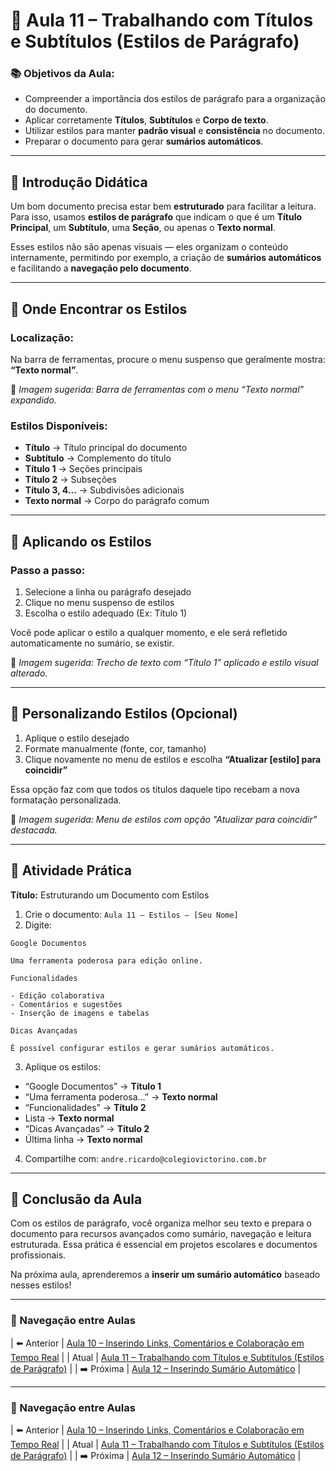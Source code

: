 # 🧩 Aula 11 – Trabalhando com Títulos e Subtítulos (Estilos de Parágrafo)

### 📚 Objetivos da Aula:
- Compreender a importância dos estilos de parágrafo para a organização do documento.
- Aplicar corretamente **Títulos**, **Subtítulos** e **Corpo de texto**.
- Utilizar estilos para manter **padrão visual** e **consistência** no documento.
- Preparar o documento para gerar **sumários automáticos**.

---

## 🧠 Introdução Didática

Um bom documento precisa estar bem **estruturado** para facilitar a leitura. Para isso, usamos **estilos de parágrafo** que indicam o que é um **Título Principal**, um **Subtítulo**, uma **Seção**, ou apenas o **Texto normal**.

Esses estilos não são apenas visuais — eles organizam o conteúdo internamente, permitindo por exemplo, a criação de **sumários automáticos** e facilitando a **navegação pelo documento**.

---

## 📝 Onde Encontrar os Estilos

### Localização:
Na barra de ferramentas, procure o menu suspenso que geralmente mostra: **“Texto normal”**.

📸 *Imagem sugerida: Barra de ferramentas com o menu “Texto normal” expandido.*

### Estilos Disponíveis:
- **Título** → Título principal do documento
- **Subtítulo** → Complemento do título
- **Título 1** → Seções principais
- **Título 2** → Subseções
- **Título 3, 4...** → Subdivisões adicionais
- **Texto normal** → Corpo do parágrafo comum

---

## 📏 Aplicando os Estilos

### Passo a passo:
1. Selecione a linha ou parágrafo desejado
2. Clique no menu suspenso de estilos
3. Escolha o estilo adequado (Ex: Título 1)

Você pode aplicar o estilo a qualquer momento, e ele será refletido automaticamente no sumário, se existir.

📸 *Imagem sugerida: Trecho de texto com “Título 1” aplicado e estilo visual alterado.*

---

## 🎨 Personalizando Estilos (Opcional)

1. Aplique o estilo desejado
2. Formate manualmente (fonte, cor, tamanho)
3. Clique novamente no menu de estilos e escolha **“Atualizar [estilo] para coincidir”**

Essa opção faz com que todos os títulos daquele tipo recebam a nova formatação personalizada.

📸 *Imagem sugerida: Menu de estilos com opção "Atualizar para coincidir" destacada.*

---

## 🧪 Atividade Prática

**Título:** Estruturando um Documento com Estilos

1. Crie o documento: `Aula 11 – Estilos – [Seu Nome]`
2. Digite:
```
Google Documentos

Uma ferramenta poderosa para edição online.

Funcionalidades

- Edição colaborativa
- Comentários e sugestões
- Inserção de imagens e tabelas

Dicas Avançadas

É possível configurar estilos e gerar sumários automáticos.
```

3. Aplique os estilos:
- “Google Documentos” → **Título 1**
- “Uma ferramenta poderosa…” → **Texto normal**
- “Funcionalidades” → **Título 2**
- Lista → **Texto normal**
- “Dicas Avançadas” → **Título 2**
- Última linha → **Texto normal**

4. Compartilhe com: `andre.ricardo@colegiovictorino.com.br`

---

## 🎯 Conclusão da Aula

Com os estilos de parágrafo, você organiza melhor seu texto e prepara o documento para recursos avançados como sumário, navegação e leitura estruturada. Essa prática é essencial em projetos escolares e documentos profissionais.

Na próxima aula, aprenderemos a **inserir um sumário automático** baseado nesses estilos!

---

### 📘 Navegação entre Aulas

| ⬅️ Anterior | [Aula 10 – Inserindo Links, Comentários e Colaboração em Tempo Real](./aula-10.md) |
| Atual | [Aula 11 – Trabalhando com Títulos e Subtítulos (Estilos de Parágrafo)](./aula-11.md) |
| ➡️ Próxima | [Aula 12 – Inserindo Sumário Automático](./aula-12.md) |

---

### 📘 Navegação entre Aulas

| ⬅️ Anterior | [Aula 10 – Inserindo Links, Comentários e Colaboração em Tempo Real](./aula-10.md) |
| Atual | [Aula 11 – Trabalhando com Títulos e Subtítulos (Estilos de Parágrafo)](./aula-11.md) |
| ➡️ Próxima | [Aula 12 – Inserindo Sumário Automático](./aula-12.md) |
